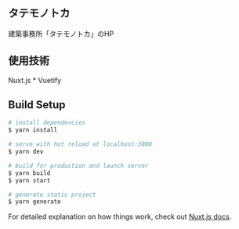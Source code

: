 ## タテモノトカ
建築事務所「タテモノトカ」のHP
<br>

## 使用技術
Nuxt.js * Vuetify
<br>

## Build Setup

```bash
# install dependencies
$ yarn install

# serve with hot reload at localhost:3000
$ yarn dev

# build for production and launch server
$ yarn build
$ yarn start

# generate static project
$ yarn generate
```

For detailed explanation on how things work, check out [Nuxt.js docs](https://nuxtjs.org).
